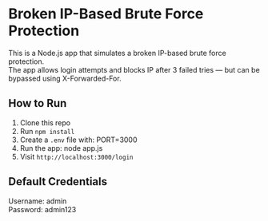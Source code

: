# Broken IP-Based Brute Force Protection

This is a Node.js app that simulates a broken IP-based brute force protection.  
The app allows login attempts and blocks IP after 3 failed tries — but can be bypassed using X-Forwarded-For.

## How to Run

1. Clone this repo
2. Run `npm install`
3. Create a `.env` file with:
   PORT=3000
4. Run the app:
   node app.js
5. Visit `http://localhost:3000/login`

## Default Credentials
Username: admin  
Password: admin123
